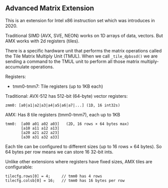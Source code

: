 ## Advanced Matrix Extension
This is an extension for Intel x86 instruction set which was introduces in 2020.

Traditional SIMD (AVX, SVE, NEON) works on 1D arrays of data, vectors. But AMX
works with 2d registers (tiles).

There is a specific hardware  unit that performs the matrix operations called
the Tile Matrix Multiply Unit (TMUL).
When we call `_tile_dpbssd()` we are sending a command to the TMUL unit to
perform all those matrix multiply-accumulate operations.

Registers:
* tmm0-tmm7: Tile registers (up to 1KB each)

Traditional: AVX-512 has 512-bit (64-byte) vector registers:
```
zmm0: [a0|a1|a2|a3|a4|a5|a6|a7|...] (1D, 16 int32s)
```

AMX: Has 8 tile registers (tmm0-tmm7), each up to 1KB
```
tmm0:  [a00 a01 a02 a03]   (2D, 16 rows × 64 bytes max)
       [a10 a11 a12 a13]
       [a20 a21 a22 a23]
       [a30 a31 a32 a33]
```

Each tile can be configured to different sizes (up to 16 rows × 64 bytes).
So 64 bytes per row means we can store 16 32-bit ints.

Unlike other extensions where registers have fixed sizes, AMX tiles are
configurable:
```
tilecfg.rows[0] = 4;     // tmm0 has 4 rows
tilecfg.colsb[0] = 16;   // tmm0 has 16 bytes per row
```

